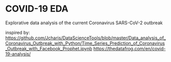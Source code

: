 # COVID-19 EDA
Explorative data analysis of the current Coronavirus SARS-CoV-2 outbreak

inspired by:
https://github.com/Jcharis/DataScienceTools/blob/master/Data_analysis_of_Coronavirus_Outbreak_with_Python/Time_Series_Prediction_of_Coronavirus_Outbreak_with_Facebook_Prophet.ipynb
https://thedatafrog.com/en/covid-19-analysis/
